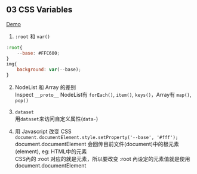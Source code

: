 ## 03 CSS Variables
[Demo](https://joannewsj.github.io/JavaScript30/03%20-%20CSS%20Variables/)  


1. `:root` 和 `var()`

``` Javascript
:root{
    --base: #FFC600;
}
img{
    background: var(--base);
}
```
2. NodeList 和 Array 的差别  
Inspect ``__proto__`` NodeList有 `forEach()`, `item()`, `keys()`，Array有 `map()`, `pop()`  

3. `dataset`  
用`dataset`来访问自定义属性(`data-`)  

4. 用 Javascript 改变 CSS  
`document.documentElement.style.setProperty('--base', '#fff');`  
document.documentElement 会回传目前文件(document)中的根元素(element), eg: HTML中的元素  
CSS內的 :root 对应的就是元素，所以要改变 :root 內设定的元素值就是使用document.documentElement
